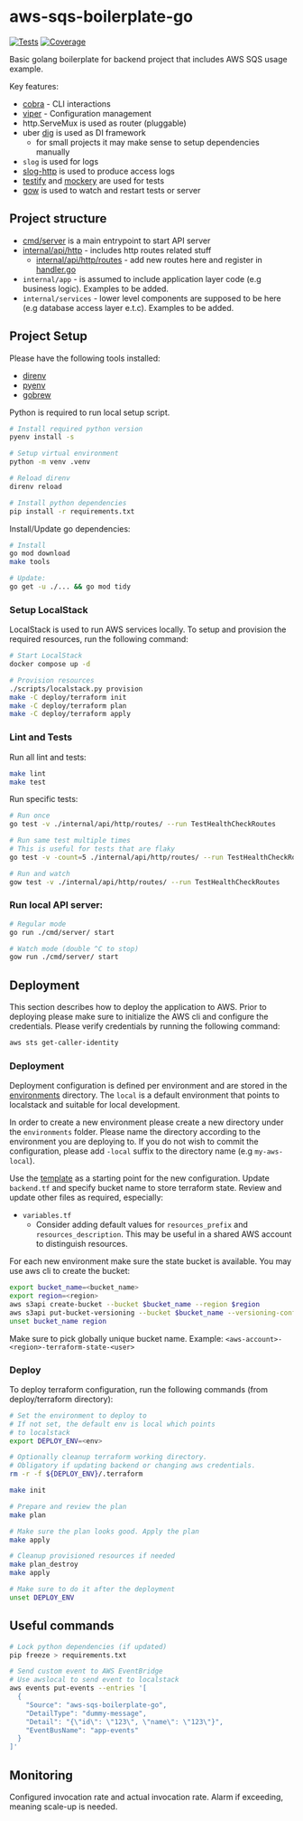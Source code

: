 # aws-sqs-boilerplate-go

[![Tests](https://github.com/gemyago/aws-sqs-boilerplate-go/actions/workflows/run-tests.yml/badge.svg)](https://github.com/gemyago/aws-sqs-boilerplate-go/actions/workflows/run-tests.yml)
[![Coverage](https://raw.githubusercontent.com/gemyago/aws-sqs-boilerplate-go/test-artifacts/coverage/golang-coverage.svg)](https://htmlpreview.github.io/?https://raw.githubusercontent.com/gemyago/aws-sqs-boilerplate-go/test-artifacts/coverage/golang-coverage.html)

Basic golang boilerplate for backend project that includes AWS SQS usage example.

Key features:
* [cobra](github.com/spf13/cobra) - CLI interactions
* [viper](github.com/spf13/viper) - Configuration management
* http.ServeMux is used as router (pluggable)
* uber [dig](go.uber.org/dig) is used as DI framework
  * for small projects it may make sense to setup dependencies manually
* `slog` is used for logs
* [slog-http](github.com/samber/slog-http) is used to produce access logs
* [testify](github.com/stretchr/testify) and [mockery](github.com/vektra/mockery) are used for tests
* [gow](github.com/mitranim/gow) is used to watch and restart tests or server

## Project structure

* [cmd/server](./cmd/server) is a main entrypoint to start API server
* [internal/api/http](./internal/api/http) - includes http routes related stuff
  * [internal/api/http/routes](./internal/api/http/routes) - add new routes here and register in [handler.go](./internal/api/http/server/handler.go)
* `internal/app` - is assumed to include application layer code (e.g business logic). Examples to be added.
* `internal/services` - lower level components are supposed to be here (e.g database access layer e.t.c). Examples to be added.

## Project Setup

Please have the following tools installed: 
* [direnv](https://github.com/direnv/direnv) 
* [pyenv](https://github.com/pyenv/pyenv?tab=readme-ov-file#installation)
* [gobrew](https://github.com/kevincobain2000/gobrew#install-or-update)

Python is required to run local setup script. 
```bash
# Install required python version
pyenv install -s

# Setup virtual environment
python -m venv .venv

# Reload direnv
direnv reload

# Install python dependencies
pip install -r requirements.txt
```

Install/Update go dependencies: 
```sh
# Install 
go mod download
make tools

# Update:
go get -u ./... && go mod tidy
```

### Setup LocalStack

LocalStack is used to run AWS services locally. To setup and provision the required resources, run the following command:

```bash
# Start LocalStack
docker compose up -d

# Provision resources
./scripts/localstack.py provision
make -C deploy/terraform init
make -C deploy/terraform plan
make -C deploy/terraform apply
```

### Lint and Tests

Run all lint and tests:
```bash
make lint
make test
```

Run specific tests:
```bash
# Run once
go test -v ./internal/api/http/routes/ --run TestHealthCheckRoutes

# Run same test multiple times
# This is useful for tests that are flaky
go test -v -count=5 ./internal/api/http/routes/ --run TestHealthCheckRoutes

# Run and watch
gow test -v ./internal/api/http/routes/ --run TestHealthCheckRoutes
```
### Run local API server:

```bash
# Regular mode
go run ./cmd/server/ start

# Watch mode (double ^C to stop)
gow run ./cmd/server/ start
```

## Deployment

This section describes how to deploy the application to AWS. Prior to deploying please make sure to initialize the AWS cli and configure the credentials. Please verify credentials by running the following command:
```bash
aws sts get-caller-identity
```

### Deployment

Deployment configuration is defined per environment and are stored in the [environments](./deploy/terraform/environments) directory. The `local` is a default environment that points to localstack and suitable for local development.

In order to create a new environment please create a new directory under the `environments` folder. Please name the directory according to the environment you are deploying to. If you do not wish to commit the configuration, please add `-local` suffix to the directory name (e.g `my-aws-local`). 

Use the [template](./deploy/terraform/environments/template) as a starting point for the new configuration. Update `backend.tf` and specify bucket name to store terraform state. Review and update other files as required, especially:
* `variables.tf`
  * Consider adding default values for `resources_prefix` and `resources_description`. This may be useful in a shared AWS account to distinguish resources.

For each new environment make sure the state bucket is available. You may use aws cli to create the bucket:
```bash
export bucket_name=<bucket_name>
export region=<region>
aws s3api create-bucket --bucket $bucket_name --region $region
aws s3api put-bucket-versioning --bucket $bucket_name --versioning-configuration Status=Enabled
unset bucket_name region
```
Make sure to pick globally unique bucket name. Example: `<aws-account>-<region>-terraform-state-<user>`

### Deploy

To deploy terraform configuration, run the following commands (from deploy/terraform directory):
```bash
# Set the environment to deploy to
# If not set, the default env is local which points
# to localstack
export DEPLOY_ENV=<env>

# Optionally cleanup terraform working directory.
# Obligatory if updating backend or changing aws credentials.
rm -r -f ${DEPLOY_ENV}/.terraform

make init

# Prepare and review the plan
make plan

# Make sure the plan looks good. Apply the plan
make apply

# Cleanup provisioned resources if needed
make plan_destroy
make apply

# Make sure to do it after the deployment
unset DEPLOY_ENV
```

## Useful commands

```bash
# Lock python dependencies (if updated)
pip freeze > requirements.txt

# Send custom event to AWS EventBridge
# Use awslocal to send event to localstack
aws events put-events --entries '[
  {
    "Source": "aws-sqs-boilerplate-go",
    "DetailType": "dummy-message",
    "Detail": "{\"id\": \"123\", \"name\": \"123\"}",
    "EventBusName": "app-events"
  }
]'
```

## Monitoring

Configured invocation rate and actual invocation rate. Alarm if exceeding, meaning scale-up is needed.